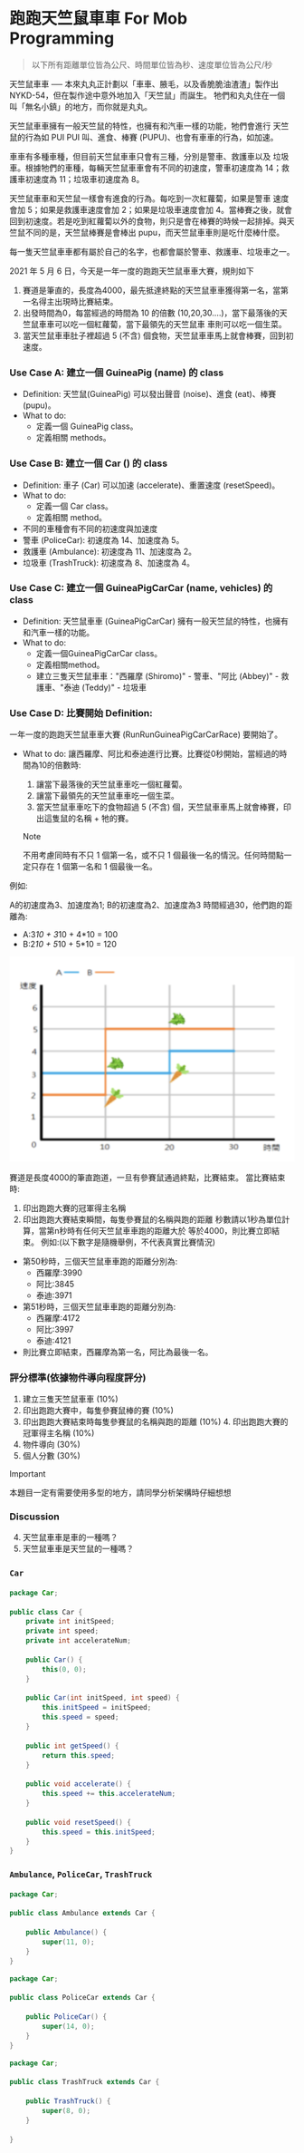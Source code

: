 # 跑跑天竺鼠車車 For Mob Programming

> 以下所有距離單位皆為公尺、時間單位皆為秒、速度單位皆為公尺/秒

天竺鼠車車 ── 本來丸丸正計劃以「車車、腋毛，以及香脆脆油渣渣」製作出 NYKD-54，但在製作途中意外地加入「天竺鼠」而誕生。 牠們和丸丸住在一個 叫「無名小鎮」的地方，而你就是丸丸。

天竺鼠車車擁有一般天竺鼠的特性，也擁有和汽車一樣的功能，牠們會進行 天竺鼠的行為如 PUI PUI 叫、進食、棒賽 (PUPU)、也會有車車的行為，如加速。

車車有多種車種，但目前天竺鼠車車只會有三種，分別是警車、救護車以及 垃圾車。根據牠們的車種，每輛天竺鼠車車會有不同的初速度，警車初速度為 14；救護車初速度為 11；垃圾車初速度為 8。

天竺鼠車車和天竺鼠一樣會有進食的行為。每吃到一次紅蘿蔔，如果是警車 速度會加 5；如果是救護車速度會加 2；如果是垃圾車速度會加 4。當棒賽之後，就會回到初速度。若是吃到紅蘿蔔以外的食物，則只是會在棒賽的時候一起排掉。與天竺鼠不同的是，天竺鼠棒賽是會棒出 pupu，而天竺鼠車車則是吃什麼棒什麼。

每一隻天竺鼠車車都有屬於自己的名字，也都會屬於警車、救護車、垃圾車之一。

2021 年 5 月 6 日，今天是一年一度的跑跑天竺鼠車車大賽，規則如下
1. 賽道是筆直的，長度為4000，最先抵達終點的天竺鼠車車獲得第一名，當第一名得主出現時比賽結束。
2. 出發時間為0，每當經過的時間為 10 的倍數 (10,20,30....)，當下最落後的天竺鼠車車可以吃一個紅蘿蔔，當下最領先的天竺鼠車 車則可以吃一個生菜。
3. 當天竺鼠車車肚子裡超過 5 (不含) 個食物，天竺鼠車車馬上就會棒賽，回到初速度。

### Use Case A: 建立一個 GuineaPig (name) 的 class

- Definition: 天竺鼠(GuineaPig) 可以發出聲音 (noise)、進食 (eat)、棒賽 (pupu)。
- What to do:
  - 定義一個 GuineaPig class。
  - 定義相關 methods。

### Use Case B: 建立一個 Car () 的 class

- Definition: 車子 (Car) 可以加速 (accelerate)、重置速度 (resetSpeed)。
- What to do:
    - 定義一個 Car class。
    - 定義相關 method。
- 不同的車種會有不同的初速度與加速度
- 警車 (PoliceCar): 初速度為 14、加速度為 5。
- 救護車 (Ambulance): 初速度為 11、加速度為 2。
- 垃圾車 (TrashTruck): 初速度為 8、加速度為 4。

### Use Case C: 建立一個 GuineaPigCarCar (name, vehicles) 的 class

- Definition: 天竺鼠車車 (GuineaPigCarCar) 擁有一般天竺鼠的特性，也擁有和汽車一樣的功能。
- What to do:
  - 定義一個GuineaPigCarCar class。 
  - 定義相關method。
  - 建立三隻天竺鼠車車："西羅摩 (Shiromo)" - 警車、"阿比 (Abbey)" - 救護車、"泰迪 (Teddy)" - 垃圾車

### Use Case D: 比賽開始 Definition:

一年一度的跑跑天竺鼠車車大賽 (RunRunGuineaPigCarCarRace) 要開始了。

- What to do:
    讓西羅摩、阿比和泰迪進行比賽。比賽從0秒開始，當經過的時間為10的倍數時:
    1. 讓當下最落後的天竺鼠車車吃一個紅蘿蔔。
    2. 讓當下最領先的天竺鼠車車吃一個生菜。
    3. 當天竺鼠車車吃下的食物超過 5 (不含) 個，天竺鼠車車馬上就會棒賽，印出這隻鼠的名稱 + 牠的賽。
   
    > [!NOTE]
    > 不用考慮同時有不只 1 個第一名，或不只 1 個最後一名的情況。任何時間點一定只存在 1 個第一名和 1 個最後一名。

例如:

A的初速度為3、加速度為1; B的初速度為2、加速度為3 時間經過30，他們跑的距離為:

- A:3*10 + 3*10 + 4*10 = 100
- B:2*10 + 5*10 + 5*10 = 120

![](./example.png)

賽道是長度4000的筆直跑道，一旦有參賽鼠通過終點，比賽結束。 當比賽結束時:

1. 印出跑跑大賽的冠軍得主名稱
2. 印出跑跑大賽結束瞬間，每隻參賽鼠的名稱與跑的距離 秒數請以1秒為單位計算，當第n秒時有任何天竺鼠車車跑的距離大於 等於4000，則比賽立即結束。 例如:(以下數字是隨機舉例，不代表真實比賽情況)

- 第50秒時，三個天竺鼠車車跑的距離分別為: 
  - 西羅摩:3990
  - 阿比:3845
  - 泰迪:3971 
- 第51秒時，三個天竺鼠車車跑的距離分別為:
  - 西羅摩:4172
  - 阿比:3997
  - 泰迪:4121 
- 則比賽立即結束，西羅摩為第一名，阿比為最後一名。

### 評分標準(依據物件導向程度評分)

1. 建立三隻天竺鼠車車 (10%)
2. 印出跑跑大賽中，每隻參賽鼠棒的賽 (10%)
3. 印出跑跑大賽結束時每隻參賽鼠的名稱與跑的距離 (10%) 4. 印出跑跑大賽的冠軍得主名稱 (10%)
5. 物件導向 (30%)
6. 個人分數 (30%)

> [!IMPORTANT]
> 本題目一定有需要使用多型的地方，請同學分析架構時仔細想想

### Discussion
4. 天竺鼠車車是車的一種嗎？
5. 天竺鼠車車是天竺鼠的一種嗎？


### `Car`

```java
package Car;

public class Car {
    private int initSpeed;
    private int speed;
    private int accelerateNum;

    public Car() {
        this(0, 0);
    }

    public Car(int initSpeed, int speed) {
        this.initSpeed = initSpeed;
        this.speed = speed;
    }

    public int getSpeed() {
        return this.speed;
    }

    public void accelerate() {
        this.speed += this.accelerateNum;
    }

    public void resetSpeed() {
        this.speed = this.initSpeed;
    }
}
```

### `Ambulance`, `PoliceCar`, `TrashTruck`

```java
package Car;

public class Ambulance extends Car {

    public Ambulance() {
        super(11, 0);
    }
}
```

```java
package Car;

public class PoliceCar extends Car {

    public PoliceCar() {
        super(14, 0);
    }
}
```

```java
package Car;

public class TrashTruck extends Car {

    public TrashTruck() {
        super(8, 0);
    }
    
}
```